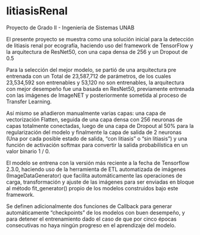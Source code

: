 # litiasisRenal
Proyecto de Grado II - Ingeniería de Sistemas UNAB

El presente proyecto se muestra como una solución inicial para la detección de litiasis renal por ecografía, haciendo uso del framework de TensorFlow y la arquitectura de ResNet50, con una capa densa de 256 y un Dropout de 0.5

Para la selección del mejor modelo, se partió de una arquitectura pre entrenada con un Total de 23,587,712 de parámetros, de los cuales 23,534,592 son entrenables y 53,120 no son entrenables, la arquitectura con mejor desempeño fue una basada en ResNet50, previamente entrenada con las imágenes de ImageNET y posteriormente sometida al proceso de Transfer Learning. 

Así mismo se añadieron manualmente varias capas: una capa de vectorización Flatten, seguida de una capa densa con 256 neuronas de capas totalmente conectadas, luego de una capa de Dropout al 50% para la regularización del modelo y finalmente la capa de salida de 2 neuronas (Una por cada posible estado de salida, “con litiasis” o “sin litiasis”) y una función de activación softmax para convertir la salida probabilística en un valor binario 1 / 0. 

El modelo se entrena con la versión más reciente a la fecha de Tensorflow 2.3.0, haciendo uso de la herramienta de ETL automatizada de imágenes (ImageDataGenerator) que facilita automáticamente las operaciones de carga, transformación y ajuste de las imágenes para ser enviadas en bloque al método fit_generator() propio de los modelos construidos bajo este framework.

Se definen adicionalmente dos funciones de Callback para generar automáticamente “checkpoints” de los modelos con buen desempeño, y para detener el entrenamiento dado el caso de que por cinco épocas consecutivas no haya ningún progreso en el aprendizaje del modelo.


